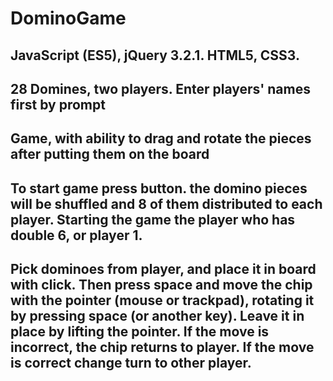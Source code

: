 # DominoGame

## JavaScript (ES5), jQuery 3.2.1. HTML5, CSS3.

## 28 Domines, two players. Enter players' names first by prompt

## Game, with ability to drag and rotate the pieces after putting them on the board

## To start game press button. the domino pieces will be shuffled and 8 of them distributed to each player. Starting the game the player who has double 6, or player 1.

## Pick dominoes from player, and place it in board with click. Then press space and move the chip with the pointer (mouse or trackpad), rotating it by pressing space (or another key). Leave it in place by lifting the pointer. If the move is incorrect, the chip returns to player. If the move is correct change turn to other player.
